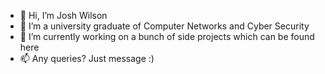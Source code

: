 - 👋 Hi, I’m Josh Wilson
- 👀 I’m a university graduate of Computer Networks and Cyber Security
- 🌱 I’m currently working on a bunch of side projects which can be found here
- 📫 Any queries? Just message :)

<!---
JGWilson0/JGWilson0 is a ✨ special ✨ repository because its `README.md` (this file) appears on your GitHub profile.
You can click the Preview link to take a look at your changes.
--->
